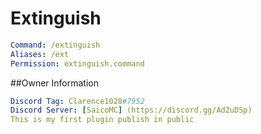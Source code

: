 # Extinguish
```yaml
Command: /extinguish
Aliases: /ext
Permission: extinguish.command
```
##Owner Information
```yaml
Discord Tag: Clarence1028#7952
Discord Server: [SaicoMC] (https://discord.gg/Ad2uDSp)
This is my first plugin publish in public
```
